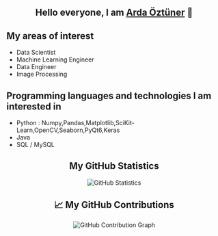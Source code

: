 <h2 align="center">Hello everyone, I am <a href="https://github.com/arda92a">Arda Öztüner</a> 👋</h2>

## My areas of interest
- Data Scientist
- Machine Learning Engineer
- Data Engineer
- Image Processing

## Programming languages ​​and technologies I am interested in
- Python : Numpy,Pandas,Matplotlib,SciKit-Learn,OpenCV,Seaborn,PyQt6,Keras
- Java
- SQL / MySQL

<h2 align="center">My GitHub Statistics</h2>
<p align="center">
  <img src="https://github-readme-stats.vercel.app/api?username=arda92a&show_icons=true&hide_title=true&count_private=true&hide=prs" alt="GitHub Statistics">
</p>
<h2 align="center">📈 My GitHub Contributions</h2>
<p align="center">
  <img src="https://github.com/arda92a/arda92a/blob/output/github-contribution-grid-snake.svg" alt="GitHub Contribution Graph">
</p>
